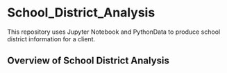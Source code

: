 # School_District_Analysis
This repository uses Jupyter Notebook and PythonData to produce school district information for a client.

## Overview of School District Analysis ##

